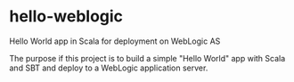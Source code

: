# hello-weblogic
Hello World app in Scala for deployment on WebLogic AS

The purpose if this project is to build a simple "Hello World" app with Scala and SBT and deploy to a WebLogic application server.
